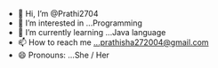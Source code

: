 - 👋 Hi, I’m @Prathi2704
- 👀 I’m interested in ...Programming
- 🌱 I’m currently learning ...Java language
- 📫 How to reach me ...prathisha272004@gmail.com
- 😄 Pronouns: ...She / Her

<!---
Prathi2704/Prathi2704 is a ✨ special ✨ repository because its `README.md` (this file) appears on your GitHub profile.
You can click the Preview link to take a look at your changes.
--->
